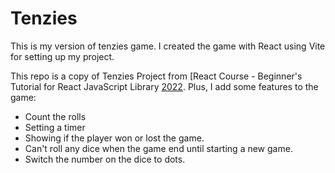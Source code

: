 # Tenzies  

This is my version of tenzies game. I created the game with React using Vite for setting up my project.  

This repo is a copy of Tenzies Project from  [React Course - Beginner's Tutorial for React JavaScript Library [2022](https://www.youtube.com/watch?v=bMknfKXIFA8&t=38657s). Plus, I add some features to the game:  

* Count the rolls
* Setting a timer
* Showing if the player won or lost the game.
* Can't roll any dice when the game end until starting a new game.
* Switch the number on the dice to dots.


 
